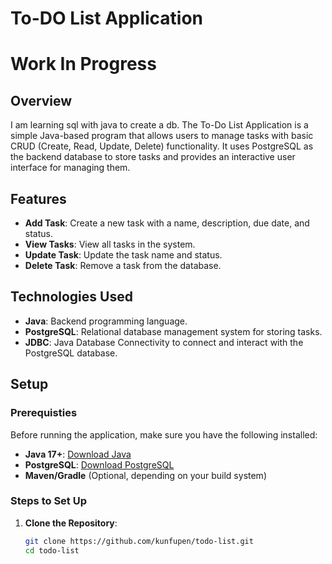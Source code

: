 # To-DO List Application
# Work In Progress

## Overview
I am learning sql with java to create a db.
The To-Do List Application is a simple Java-based program that allows users to manage tasks with basic CRUD (Create, Read, Update, Delete) functionality. It uses PostgreSQL as the backend database to store tasks and provides an interactive user interface for managing them.

## Features
- **Add Task**: Create a new task with a name, description, due date, and status.
- **View Tasks**: View all tasks in the system.
- **Update Task**: Update the task name and status.
- **Delete Task**: Remove a task from the database.

## Technologies Used
- **Java**: Backend programming language.
- **PostgreSQL**: Relational database management system for storing tasks.
- **JDBC**: Java Database Connectivity to connect and interact with the PostgreSQL database.

## Setup

### Prerequisties
Before running the application, make sure you have the following installed:
- **Java 17+**: [Download Java](https://www.oracle.com/java/technologies/javase-jdk17-downloads.html)
- **PostgreSQL**: [Download PostgreSQL](https://www.postgresql.org/download/)
- **Maven/Gradle** (Optional, depending on your build system)

### Steps to Set Up

1. **Clone the Repository**:
    ```bash
    git clone https://github.com/kunfupen/todo-list.git
    cd todo-list